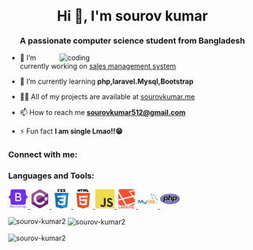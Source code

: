 <h1 align="center">Hi 👋, I'm sourov kumar</h1>
<h3 align="center">A passionate computer science student from Bangladesh</h3>
<img align="right" alt="coding" width="400" src="[https://www.google.com/url?sa=i&url=https%3A%2F%2Fgithub.com%2Frudrabarad%2FGifs&psig=AOvVaw3H_eq6HtTKcFMi8HththJa&ust=1727535696152000&source=images&cd=vfe&opi=89978449&ved=0CBMQjRxqFwoTCNjlzJmy44gDFQAAAAAdAAAAABAE"](https://camo.githubusercontent.com/2366b34bb903c09617990fb5fff4622f3e941349e846ddb7e73df872a9d21233/68747470733a2f2f63646e2e6472696262626c652e636f6d2f75736572732f3733303730332f73637265656e73686f74732f363538313234332f6176656e746f2e676966)>

- 🔭 I’m currently working on [sales management system](https://sathitelecombd.rf.gd/?i)

- 🌱 I’m currently learning **php,laravel.Mysql,Bootstrap**

- 👨‍💻 All of my projects are available at [sourovkumar.me](sourovkumar.me)

- 📫 How to reach me **sourovkumar512@gmail.com**

- ⚡ Fun fact **I am single Lmao!!😁**

<h3 align="left">Connect with me:</h3>
<p align="left">
</p>

<h3 align="left">Languages and Tools:</h3>
<p align="left"> <a href="https://getbootstrap.com" target="_blank" rel="noreferrer"> <img src="https://raw.githubusercontent.com/devicons/devicon/master/icons/bootstrap/bootstrap-plain-wordmark.svg" alt="bootstrap" width="40" height="40"/> </a> <a href="https://www.w3schools.com/cs/" target="_blank" rel="noreferrer"> <img src="https://raw.githubusercontent.com/devicons/devicon/master/icons/csharp/csharp-original.svg" alt="csharp" width="40" height="40"/> </a> <a href="https://www.w3schools.com/css/" target="_blank" rel="noreferrer"> <img src="https://raw.githubusercontent.com/devicons/devicon/master/icons/css3/css3-original-wordmark.svg" alt="css3" width="40" height="40"/> </a> <a href="https://www.w3.org/html/" target="_blank" rel="noreferrer"> <img src="https://raw.githubusercontent.com/devicons/devicon/master/icons/html5/html5-original-wordmark.svg" alt="html5" width="40" height="40"/> </a> <a href="https://developer.mozilla.org/en-US/docs/Web/JavaScript" target="_blank" rel="noreferrer"> <img src="https://raw.githubusercontent.com/devicons/devicon/master/icons/javascript/javascript-original.svg" alt="javascript" width="40" height="40"/> </a> <a href="https://laravel.com/" target="_blank" rel="noreferrer"> <img src="https://raw.githubusercontent.com/devicons/devicon/master/icons/laravel/laravel-plain-wordmark.svg" alt="laravel" width="40" height="40"/> </a> <a href="https://www.mysql.com/" target="_blank" rel="noreferrer"> <img src="https://raw.githubusercontent.com/devicons/devicon/master/icons/mysql/mysql-original-wordmark.svg" alt="mysql" width="40" height="40"/> </a> <a href="https://www.php.net" target="_blank" rel="noreferrer"> <img src="https://raw.githubusercontent.com/devicons/devicon/master/icons/php/php-original.svg" alt="php" width="40" height="40"/> </a> </p>

<p><img align="left" src="https://github-readme-stats.vercel.app/api/top-langs?username=sourov-kumar2&show_icons=true&locale=en&layout=compact" alt="sourov-kumar2" /></p>

<p>&nbsp;<img align="center" src="https://github-readme-stats.vercel.app/api?username=sourov-kumar2&show_icons=true&locale=en" alt="sourov-kumar2" /></p>

<p><img align="center" src="https://github-readme-streak-stats.herokuapp.com/?user=sourov-kumar2&" alt="sourov-kumar2" /></p>
